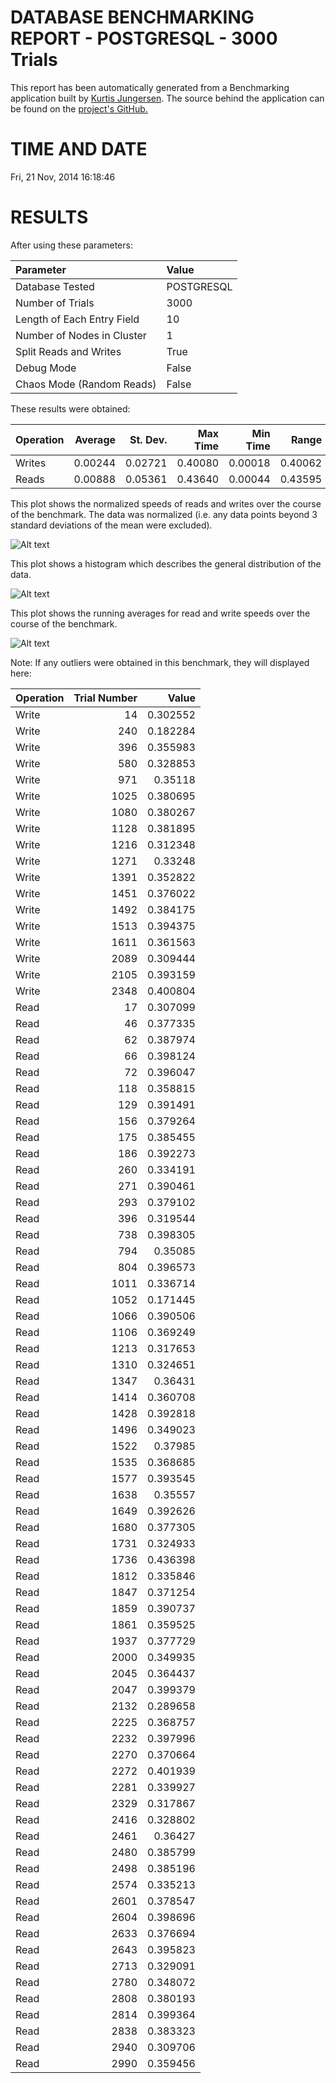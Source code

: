 DATABASE BENCHMARKING REPORT - POSTGRESQL - 3000 Trials
=========================================

This report has been automatically generated from a Benchmarking application
built by [Kurtis Jungersen](http://kmjungersen.com).  The source behind the application can be found on the [project's GitHub.](https://github.com/kmjungersen/DB-Benchmarking)

TIME AND DATE
=============

Fri, 21 Nov, 2014 16:18:46


RESULTS
=======

After using these parameters:

| Parameter                  | Value      |
|:---------------------------|:-----------|
| Database Tested            | POSTGRESQL |
| Number of Trials           | 3000       |
| Length of Each Entry Field | 10         |
| Number of Nodes in Cluster | 1          |
| Split Reads and Writes     | True       |
| Debug Mode                 | False      |
| Chaos Mode (Random Reads)  | False      |

These results were obtained:

| Operation   |   Average |   St. Dev. |   Max Time |   Min Time |   Range |
|:------------|----------:|-----------:|-----------:|-----------:|--------:|
| Writes      |   0.00244 |    0.02721 |    0.40080 |    0.00018 | 0.40062 |
| Reads       |   0.00888 |    0.05361 |    0.43640 |    0.00044 | 0.43595 |

This plot shows the normalized speeds of reads and writes over the course of the benchmark.  The data was normalized (i.e. any data points beyond 3 standard deviations of the mean were excluded).

![Alt text](images/POSTGRESQL-Nov21-2014-16:18:46-rw.png "rw")

This plot shows a histogram which describes the general distribution of the data.

![Alt text](images/POSTGRESQL-Nov21-2014-16:18:46-stats.png "stats")

This plot shows the running averages for read and write speeds over the course of the benchmark.

![Alt text](images/POSTGRESQL-Nov21-2014-16:18:46-running_averages.png "running_averages")

Note: If any outliers were obtained in this benchmark, they will displayed here:

| Operation   |   Trial Number |    Value |
|:------------|---------------:|---------:|
| Write       |             14 | 0.302552 |
| Write       |            240 | 0.182284 |
| Write       |            396 | 0.355983 |
| Write       |            580 | 0.328853 |
| Write       |            971 | 0.35118  |
| Write       |           1025 | 0.380695 |
| Write       |           1080 | 0.380267 |
| Write       |           1128 | 0.381895 |
| Write       |           1216 | 0.312348 |
| Write       |           1271 | 0.33248  |
| Write       |           1391 | 0.352822 |
| Write       |           1451 | 0.376022 |
| Write       |           1492 | 0.384175 |
| Write       |           1513 | 0.394375 |
| Write       |           1611 | 0.361563 |
| Write       |           2089 | 0.309444 |
| Write       |           2105 | 0.393159 |
| Write       |           2348 | 0.400804 |
| Read        |             17 | 0.307099 |
| Read        |             46 | 0.377335 |
| Read        |             62 | 0.387974 |
| Read        |             66 | 0.398124 |
| Read        |             72 | 0.396047 |
| Read        |            118 | 0.358815 |
| Read        |            129 | 0.391491 |
| Read        |            156 | 0.379264 |
| Read        |            175 | 0.385455 |
| Read        |            186 | 0.392273 |
| Read        |            260 | 0.334191 |
| Read        |            271 | 0.390461 |
| Read        |            293 | 0.379102 |
| Read        |            396 | 0.319544 |
| Read        |            738 | 0.398305 |
| Read        |            794 | 0.35085  |
| Read        |            804 | 0.396573 |
| Read        |           1011 | 0.336714 |
| Read        |           1052 | 0.171445 |
| Read        |           1066 | 0.390506 |
| Read        |           1106 | 0.369249 |
| Read        |           1213 | 0.317653 |
| Read        |           1310 | 0.324651 |
| Read        |           1347 | 0.36431  |
| Read        |           1414 | 0.360708 |
| Read        |           1428 | 0.392818 |
| Read        |           1496 | 0.349023 |
| Read        |           1522 | 0.37985  |
| Read        |           1535 | 0.368685 |
| Read        |           1577 | 0.393545 |
| Read        |           1638 | 0.35557  |
| Read        |           1649 | 0.392626 |
| Read        |           1680 | 0.377305 |
| Read        |           1731 | 0.324933 |
| Read        |           1736 | 0.436398 |
| Read        |           1812 | 0.335846 |
| Read        |           1847 | 0.371254 |
| Read        |           1859 | 0.390737 |
| Read        |           1861 | 0.359525 |
| Read        |           1937 | 0.377729 |
| Read        |           2000 | 0.349935 |
| Read        |           2045 | 0.364437 |
| Read        |           2047 | 0.399379 |
| Read        |           2132 | 0.289658 |
| Read        |           2225 | 0.368757 |
| Read        |           2232 | 0.397996 |
| Read        |           2270 | 0.370664 |
| Read        |           2272 | 0.401939 |
| Read        |           2281 | 0.339927 |
| Read        |           2329 | 0.317867 |
| Read        |           2416 | 0.328802 |
| Read        |           2461 | 0.36427  |
| Read        |           2480 | 0.385799 |
| Read        |           2498 | 0.385196 |
| Read        |           2574 | 0.335213 |
| Read        |           2601 | 0.378547 |
| Read        |           2604 | 0.398696 |
| Read        |           2633 | 0.376694 |
| Read        |           2643 | 0.395823 |
| Read        |           2713 | 0.329091 |
| Read        |           2780 | 0.348072 |
| Read        |           2808 | 0.380193 |
| Read        |           2814 | 0.399364 |
| Read        |           2838 | 0.383323 |
| Read        |           2940 | 0.309706 |
| Read        |           2990 | 0.359456 |